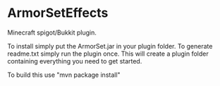 # ArmorSetEffects
Minecraft spigot/Bukkit plugin.


To install simply put the ArmorSet.jar in your plugin folder.
To generate readme.txt simply run the plugin once. This will create a plugin folder containing everything you need to get started.

To build this use "mvn package install"
